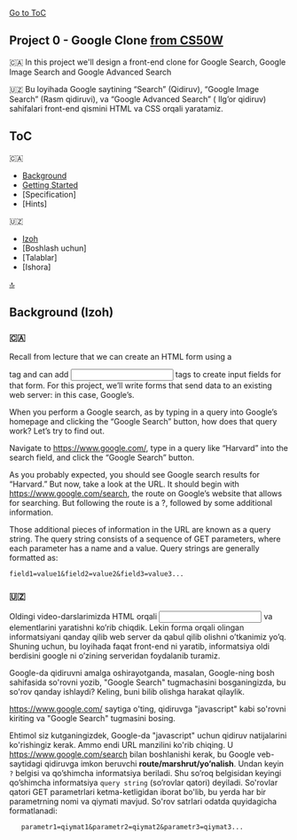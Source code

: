    
  
[Go to ToC](../README.md)

## Project 0 - Google Clone [from CS50W](https://cs50.harvard.edu/web/2020/projects/0/)

:canada: In this project we'll design a front-end clone for Google Search, Google Image Search and Google Advanced Search  
  
:uzbekistan: Bu loyihada Google saytining “Search” (Qidiruv), “Google Image Search” (Rasm qidiruvi),  va “Google Advanced Search” ( Ilg’or qidiruv) sahifalari front-end qismini HTML va CSS orqali yaratamiz.

## ToC
:canada:  
* [Background](#backgroun-izoh)
* [Getting Started](#)
* [Specification]
* [Hints]

:uzbekistan:
* [Izoh](#backgroun-izoh)
* [Boshlash uchun]
* [Talablar]
* [Ishora]

  
[🔝](#toc)  

## Background (Izoh)  

### :canada: 

Recall from lecture that we can create an HTML form using a <form> tag and can add <input> tags to create input fields for that form. For this project, we’ll write forms that send data to an existing web server: in this case, Google’s.  

When you perform a Google search, as by typing in a query into Google’s homepage and clicking the “Google Search” button, how does that query work? Let’s try to find out.

Navigate to https://www.google.com/, type in a query like “Harvard” into the search field, and click the “Google Search” button.  

As you probably expected, you should see Google search results for “Harvard.” But now, take a look at the URL. It should begin with https://www.google.com/search, the route on Google’s website that allows for searching. But following the route is a ?, followed by some additional information.  

Those additional pieces of information in the URL are known as a query string. The query string consists of a sequence of GET parameters, where each parameter has a name and a value. Query strings are generally formatted as:

```
field1=value1&field2=value2&field3=value3...

```
   
### :uzbekistan: 

Oldingi video-darslarimizda HTML orqali <input> va <form> elementlarini yaratishni ko’rib chiqdik. Lekin forma orqali olingan informatsiyani qanday qilib web server da qabul qilib olishni o’tkanimiz yo’q. Shuning uchun, bu loyihada faqat front-end ni yaratib, informatsiya oldi berdisini google ni o’zining serveridan foydalanib turamiz.  

Google-da qidiruvni amalga oshirayotganda, masalan, Google-ning bosh sahifasida so'rovni yozib, "Google Search" tugmachasini bosganingizda, bu so'rov qanday ishlaydi? Keling, buni bilib olishga harakat qilaylik.  

https://www.google.com/ saytiga o'ting, qidiruvga "javascript" kabi so'rovni kiriting va "Google Search" tugmasini bosing.  

Ehtimol siz kutganingizdek, Google-da "javascript" uchun qidiruv natijalarini ko'rishingiz kerak. Ammo endi URL manzilini ko'rib chiqing. U https://www.google.com/search bilan boshlanishi kerak, bu Google veb-saytidagi qidiruvga imkon beruvchi **route/marshrut/yo’nalish**. Undan keyin `?` belgisi va qo’shimcha informatsiya beriladi. Shu so’roq belgisidan keyingi qo’shimcha informatsiya `query string` (so’rovlar qatori) deyiladi. So'rovlar qatori GET parametrlari ketma-ketligidan iborat bo'lib, bu yerda har bir parametrning nomi va qiymati mavjud. So'rov satrlari odatda quyidagicha formatlanadi:

```
   parametr1=qiymat1&parametr2=qiymat2&parametr3=qiymat3...
```

   

